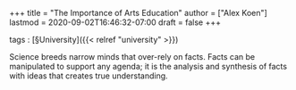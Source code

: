 +++
title = "The Importance of Arts Education"
author = ["Alex Koen"]
lastmod = 2020-09-02T16:46:32-07:00
draft = false
+++

tags
: [§University]({{< relref "university" >}})


Science breeds narrow minds that over-rely on facts. Facts can be manipulated to support any agenda; it is the analysis and synthesis of facts with ideas that creates true understanding.
